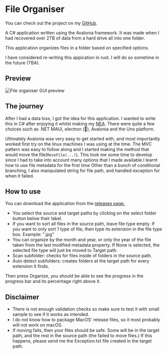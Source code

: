 # File Organiser

You can check out the project on my
[GitHub](https://github.com/hegde-atri/file-organiser).

A C# application written using the Avalonia framework. It was made
when I had recovered over 2TB of data from a hard drive all into one
folder.

This application organizes files in a folder based on specified
options.

I have considered re-writing this appication in rust. I will do so
sometime in the future (TBA).

## Preview

![File organiser GUI preview](/assets/projects/file-organiser/old-preview.png)

## The journey

After I had a data loss, I got the idea for this application. I wanted
to write this in C# after enjoying it whilst making my
[NEA](/projects/banking-application). There were quite a few choices
such as .NET MAUI, electron (🤢), Avalonia and the Uno platform.

Ultimately Avalonia was very easy to get started with, and most
importantly worked first try on the linux machines I was using at the
time. The MVC pattern was easy to follow along and I started making
the method that would move the file(`MoveFile(...)`). This took me some
time to develop since I had to take into account many options that I
made available.I learnt how to use file metadata for the first time
Other than a bunch of conditional branching, I also
manipulated string for file path, and handled exception for when
it failed.

## How to use

You can download the application from the [releases page.](https://github.com/hegde-atri/FileOrganizer/releases)

- You select the source and target paths by clicking on the select folder button below their label.
- If you want to sort all files in the source path, leave file type empty. If you want to only sort 1 type of file, then type its extension in the file type box. Example: ".jpg"
- You can organize by the month and year, or only the year of the file taken from the last modified metadata property. If None is selected, the selected file type will just be moved to Target path.
- Scan subfolder: checks for files inside of folders in the source path.
- Auto detect subfolders: creates folders at the target path for every extension it finds.

Then press Organize, you should be able to see the progress in the progress bar and its percentage right above it.

## Disclaimer

- There is not enough validation checks so make sure to test it with small sample to see if it works as intended.
- I do not know how to package MacOS' release files, so it most probably will not work on macOS.
- If moving fails, then your files should be safe. Some will be in the target path, and the rest in the source path (the failed to move files.)
  If this happens, please send me the Exception.txt file created in the target path.
